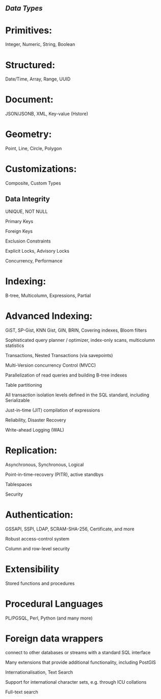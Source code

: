 ## _Data Types_

# Primitives:

Integer, Numeric, String, Boolean

# Structured: 
Date/Time, Array, Range, UUID

# Document: 
JSON/JSONB, XML, Key-value (Hstore)

# Geometry: 
Point, Line, Circle, Polygon

# Customizations: 
Composite, Custom Types

## Data Integrity

UNIQUE, NOT NULL

Primary Keys

Foreign Keys

Exclusion Constraints

Explicit Locks, Advisory Locks

Concurrency, Performance

# Indexing:

B-tree, Multicolumn, Expressions, Partial

# Advanced Indexing: 

GiST, SP-Gist, KNN Gist, GIN, BRIN, Covering indexes, Bloom filters

Sophisticated query planner / optimizer, index-only scans, multicolumn statistics

Transactions, Nested Transactions (via savepoints)

Multi-Version concurrency Control (MVCC)

Parallelization of read queries and building B-tree indexes

Table partitioning

All transaction isolation levels defined in the SQL standard, including Serializable

Just-in-time (JIT) compilation of expressions

Reliability, Disaster Recovery

Write-ahead Logging (WAL)

# Replication: 

Asynchronous, Synchronous, Logical

Point-in-time-recovery (PITR), active standbys

Tablespaces

Security

# Authentication: 

GSSAPI, SSPI, LDAP, SCRAM-SHA-256, Certificate, and more

Robust access-control system

Column and row-level security

# Extensibility

Stored functions and procedures

# Procedural Languages

PL/PGSQL, Perl, Python (and many more)

# Foreign data wrappers

connect to other databases or streams with a standard SQL interface

Many extensions that provide additional functionality, including PostGIS

Internationalisation, Text Search

Support for international character sets, e.g. through ICU collations

Full-text search

